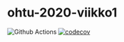 # ohtu-2020-viikko1

![Github Actions](https://github.com/kukaan/ohtu-2020-viikko1/workflows/Java%20CI%20with%20Gradle/badge.svg)
[![codecov](https://codecov.io/gh/kukaan/ohtu-2020-viikko1/branch/main/graph/badge.svg?token=PVHKZYDUN1)](undefined)
